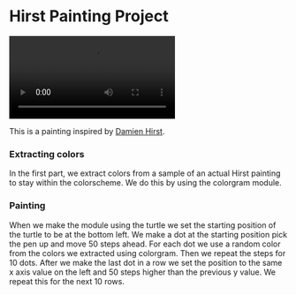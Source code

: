 # Hirst Painting Project

<video src="../../GIFs/turtle_hirst_painting.mp4" controls title="Title"></video>

This is a painting inspired by [Damien Hirst](https://www.artsy.net/artist/damien-hirst).

### Extracting colors
In the first part, we extract colors from a sample of an actual Hirst painting to stay within the colorscheme. We do this by using the colorgram module.


### Painting
When we make the module using the turtle we set the starting position of the turtle to be at the bottom left. We make a dot at the starting position pick the pen up and move 50 steps ahead. For each dot we use a random color from the colors we extracted using colorgram. Then we repeat the steps for 10 dots. After we make the last dot in a row we set the position to the same x axis value on the left and 50 steps higher than the previous y value. We repeat this for the next 10 rows.